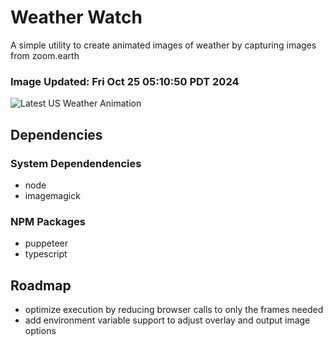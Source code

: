 # Weather Watch

A simple utility to create animated images of weather by capturing images from zoom.earth

### Image Updated: Fri Oct 25 05:10:50 PDT 2024

![Latest US Weather Animation](animations/2024-10-25.webp)

## Dependencies
### System Dependendencies
* node
* imagemagick
### NPM Packages
* puppeteer
* typescript

## Roadmap
* optimize execution by reducing browser calls to only the frames needed
* add environment variable support to adjust overlay and output image options
